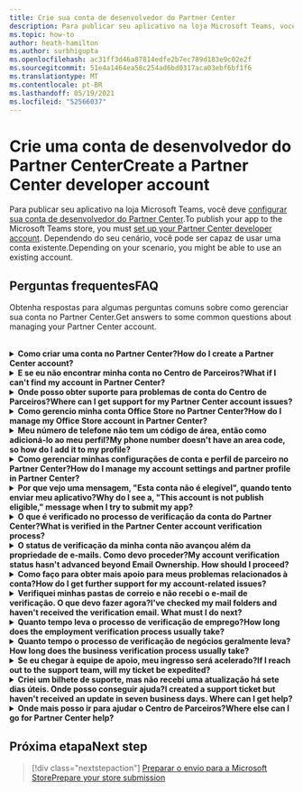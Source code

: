 ```yaml
---
title: Crie sua conta de desenvolvedor do Partner Center
description: Para publicar seu aplicativo na loja Microsoft Teams, você precisa de uma conta de desenvolvedor do Partner Center.
ms.topic: how-to
author: heath-hamilton
ms.author: surbhigupta
ms.openlocfilehash: ac31ff3d46a87814edfe2b7ec789d183e9c02e2f
ms.sourcegitcommit: 51e4a1464ea58c254ad6bd0317aca03ebf6bf1f6
ms.translationtype: MT
ms.contentlocale: pt-BR
ms.lasthandoff: 05/19/2021
ms.locfileid: "52566037"
---
```

# <a name="create-a-partner-center-developer-account"></a><span data-ttu-id="920af-103">Crie uma conta de desenvolvedor do Partner Center</span><span class="sxs-lookup"><span data-stu-id="920af-103">Create a Partner Center developer account</span></span>

<span data-ttu-id="920af-104">Para publicar seu aplicativo na loja Microsoft Teams, você deve [configurar sua conta de desenvolvedor do Partner Center](/office/dev/store/open-a-developer-account).</span><span class="sxs-lookup"><span data-stu-id="920af-104">To publish your app to the Microsoft Teams store, you must [set up your Partner Center developer account](/office/dev/store/open-a-developer-account).</span></span> <span data-ttu-id="920af-105">Dependendo do seu cenário, você pode ser capaz de usar uma conta existente.</span><span class="sxs-lookup"><span data-stu-id="920af-105">Depending on your scenario, you might be able to use an existing account.</span></span>

## <a name="faq"></a><span data-ttu-id="920af-106">Perguntas frequentes</span><span class="sxs-lookup"><span data-stu-id="920af-106">FAQ</span></span>

<span data-ttu-id="920af-107">Obtenha respostas para algumas perguntas comuns sobre como gerenciar sua conta no Partner Center.</span><span class="sxs-lookup"><span data-stu-id="920af-107">Get answers to some common questions about managing your Partner Center account.</span></span>

<br>

<details>

<summary><span data-ttu-id="920af-108"><b>Como criar uma conta no Partner Center?</b></span><span class="sxs-lookup"><span data-stu-id="920af-108"><b>How do I create a Partner Center account?</b></span></span></summary>

<span data-ttu-id="920af-109">Você pode criar uma conta do Partner Center uma das seguintes maneiras:</span><span class="sxs-lookup"><span data-stu-id="920af-109">You can create a Partner Center account one of the following ways:</span></span>

* <span data-ttu-id="920af-110">Se você é novo no Partner Center e não tem uma Conta de Rede Microsoft, [crie uma conta usando a página de inscrição do Partner Center](/office/dev/store/open-a-developer-account#create-an-account-using-the-partner-center-enrollment-page).</span><span class="sxs-lookup"><span data-stu-id="920af-110">If you're new to Partner Center and don't have a Microsoft Network Account, [create an account using the Partner Center enrollment page](/office/dev/store/open-a-developer-account#create-an-account-using-the-partner-center-enrollment-page).</span></span>
* <span data-ttu-id="920af-111">Se você já está inscrito na Microsoft Partner Network, [crie uma conta diretamente do Partner Center usando as matrículas existentes do Microsoft Partner Center](/office/dev/store/open-a-developer-account#create-an-account-using-an-existing-partner-center-enrollment).</span><span class="sxs-lookup"><span data-stu-id="920af-111">If you're already enrolled in the Microsoft Partner Network, [create an account directly from Partner Center using existing Microsoft Partner Center enrollments](/office/dev/store/open-a-developer-account#create-an-account-using-an-existing-partner-center-enrollment).</span></span>

<br>

</details>

<details>

<summary><span data-ttu-id="920af-112"><b>E se eu não encontrar minha conta no Centro de Parceiros?</b></span><span class="sxs-lookup"><span data-stu-id="920af-112"><b>What if I can't find my account in Partner Center?</b></span></span></summary>

<span data-ttu-id="920af-113">Abra um [bilhete de suporte do Partner Center](https://partner.microsoft.com/support/v2/?stage=1) e selecione o seguinte:</span><span class="sxs-lookup"><span data-stu-id="920af-113">Open a [Partner Center support ticket](https://partner.microsoft.com/support/v2/?stage=1) and select the following:</span></span>

| <span data-ttu-id="920af-114">Menu</span><span class="sxs-lookup"><span data-stu-id="920af-114">Menu</span></span> | <span data-ttu-id="920af-115">Opção</span><span class="sxs-lookup"><span data-stu-id="920af-115">Option</span></span> |
| -------   | -------  |
|<span data-ttu-id="920af-116">Categoria</span><span class="sxs-lookup"><span data-stu-id="920af-116">Category</span></span>| <span data-ttu-id="920af-117">Mercado Comercial</span><span class="sxs-lookup"><span data-stu-id="920af-117">Commercial Marketplace</span></span>|
| <span data-ttu-id="920af-118">Tópico</span><span class="sxs-lookup"><span data-stu-id="920af-118">Topic</span></span> | <span data-ttu-id="920af-119">Ajuda geral do mercado e perguntas de como fazer</span><span class="sxs-lookup"><span data-stu-id="920af-119">General Marketplace Help and How-to questions</span></span> |
| <span data-ttu-id="920af-120">Subtópico</span><span class="sxs-lookup"><span data-stu-id="920af-120">Subtopic</span></span>| <span data-ttu-id="920af-121">Suplemento do Office</span><span class="sxs-lookup"><span data-stu-id="920af-121">Office add-in</span></span> |

<br>

</details>

<details>

<summary><span data-ttu-id="920af-122"><b>Onde posso obter suporte para problemas de conta do Centro de Parceiros?</b></span><span class="sxs-lookup"><span data-stu-id="920af-122"><b>Where can I get support for my Partner Center account issues?</b></span></span></summary>

<span data-ttu-id="920af-123">Visite a página de suporte dos [editores](https://aka.ms/marketplacepublishersupport) para pesquisar seu problema.</span><span class="sxs-lookup"><span data-stu-id="920af-123">Visit the [publishers support page](https://aka.ms/marketplacepublishersupport) to search for your issue.</span></span> <span data-ttu-id="920af-124">Se a orientação não for útil, crie um [ticket de suporte do Partner Center](/azure/marketplace/partner-center-portal/support#how-to-open-a-support-ticket).</span><span class="sxs-lookup"><span data-stu-id="920af-124">If the guidance isn't helpful, create a [Partner Center support ticket](/azure/marketplace/partner-center-portal/support#how-to-open-a-support-ticket).</span></span>

<br>

</details>

<details>

<summary><span data-ttu-id="920af-125"><b>Como gerencio minha conta Office Store no Partner Center?</b></span><span class="sxs-lookup"><span data-stu-id="920af-125"><b>How do I manage my Office Store account in Partner Center?</b></span></span></summary>

<span data-ttu-id="920af-126">Consulte [gerenciar sua conta através do Partner Center](/office/dev/store/manage-account-settings-and-profile) para obter informações.</span><span class="sxs-lookup"><span data-stu-id="920af-126">See [manage your account through Partner Center](/office/dev/store/manage-account-settings-and-profile) for information.</span></span>

<br>

</details>

<details>

<summary><span data-ttu-id="920af-127"><b>Meu número de telefone não tem um código de área, então como adicioná-lo ao meu perfil?</b></span><span class="sxs-lookup"><span data-stu-id="920af-127"><b>My phone number doesn't have an area code, so how do I add it to my profile?</b></span></span></summary>

<span data-ttu-id="920af-128">O número de telefone tem três partes: código de país, código de área e número de telefone.</span><span class="sxs-lookup"><span data-stu-id="920af-128">The phone number has three parts: country code, area code, and telephone number.</span></span> <span data-ttu-id="920af-129">Se o seu número de telefone não incluir um código de área, deixe a segunda caixa vazia e complete a terceira caixa.</span><span class="sxs-lookup"><span data-stu-id="920af-129">If your phone number doesn't include an area code, leave the second box empty and complete the third box.</span></span>

<br>

</details>

<details>

<summary><span data-ttu-id="920af-130"><b>Como gerenciar minhas configurações de conta e perfil de parceiro no Partner Center?</b></span><span class="sxs-lookup"><span data-stu-id="920af-130"><b>How do I manage my account settings and partner profile in Partner Center?</b></span></span></summary>

<span data-ttu-id="920af-131">Consulte [gerenciar as configurações da conta e as informações do perfil](/windows/uwp/publish/manage-account-settings-and-profile#additional-settings-and-info) para obter informações.</span><span class="sxs-lookup"><span data-stu-id="920af-131">See [manage account settings and profile info](/windows/uwp/publish/manage-account-settings-and-profile#additional-settings-and-info) for information.</span></span>

<br>

</details>

<details>

<summary><span data-ttu-id="920af-132"><b>Por que vejo uma mensagem, "Esta conta não é elegível", quando tento enviar meu aplicativo?</b></span><span class="sxs-lookup"><span data-stu-id="920af-132"><b>Why do I see a, "This account is not publish eligible," message when I try to submit my app?</b></span></span></summary>

<span data-ttu-id="920af-133">Você recebeu esta mensagem de erro porque o [status de verificação da](/partner-center/verification-responses) sua conta está pendente.</span><span class="sxs-lookup"><span data-stu-id="920af-133">You received this error message because your [account verification status](/partner-center/verification-responses) is pending.</span></span> <span data-ttu-id="920af-134">Verifique seu status no [painel](https://partner.microsoft.com/dashboard)do Partner Center .</span><span class="sxs-lookup"><span data-stu-id="920af-134">Check your status in the Partner Center [dashboard](https://partner.microsoft.com/dashboard).</span></span> <span data-ttu-id="920af-135">Selecione o ícone **de engrenagem Configurações** e escolha as **configurações do desenvolvedor > Configurações da conta > conta**.</span><span class="sxs-lookup"><span data-stu-id="920af-135">Select the **Settings** gear icon and choose **Developer settings > Account > Account settings**.</span></span>

![Status de verificação do Centro de Parceiros](~/assets/images/partner-center-verification-status.png)

<br>

</details>

<details>

<summary><span data-ttu-id="920af-137"><b>O que é verificado no processo de verificação da conta do Partner Center?</b></span><span class="sxs-lookup"><span data-stu-id="920af-137"><b>What is verified in the Partner Center account verification process?</b></span></span></summary>

<span data-ttu-id="920af-138">Existem três áreas de verificação, **E-mail Ownership,** **Emprego** e **Negócios**.</span><span class="sxs-lookup"><span data-stu-id="920af-138">There are three verification areas, **Email Ownership**, **Employment**, and **Business**.</span></span> <span data-ttu-id="920af-139">Para obter mais informações, consulte [o que é verificado e como responder](/partner-center/verification-responses#what-is-verified-and-how-to-respond).</span><span class="sxs-lookup"><span data-stu-id="920af-139">For more information, see [what is verified and how to respond](/partner-center/verification-responses#what-is-verified-and-how-to-respond).</span></span>

<span data-ttu-id="920af-140">Se você é o principal contato, administrador global ou administrador de contas, você pode monitorar o status de verificação e acompanhar o progresso na página do seu perfil.</span><span class="sxs-lookup"><span data-stu-id="920af-140">If you're the primary contact, global admin, or account admin, you can monitor verification status and track progress on your profile page.</span></span>

<span data-ttu-id="920af-141">Uma vez concluído o processo de verificação, o status da sua inscrição na página de perfil muda de *pendência* para *autorizado*.</span><span class="sxs-lookup"><span data-stu-id="920af-141">Once verification process is complete, the status of your enrollment on the profile page changes from *pending* to *authorized*.</span></span> <span data-ttu-id="920af-142">O contato principal recebe então um e-mail da Microsoft dentro de alguns dias úteis.</span><span class="sxs-lookup"><span data-stu-id="920af-142">The primary contact then receives an email from Microsoft within a few business days.</span></span>

<br>

</details>

<details>

<summary><span data-ttu-id="920af-143"><b>O status de verificação da minha conta não avançou além da propriedade de e-mails. Como devo proceder?</b></span><span class="sxs-lookup"><span data-stu-id="920af-143"><b>My account verification status hasn't advanced beyond Email Ownership. How should I proceed?</b></span></span></summary>

<span data-ttu-id="920af-144">Durante o processo de verificação **de propriedade de e-mail,** um e-mail de verificação é enviado para o contato principal.</span><span class="sxs-lookup"><span data-stu-id="920af-144">During the **Email Ownership** verification process, a verification email is sent to the primary contact.</span></span> <span data-ttu-id="920af-145">Verifique sua caixa de entrada de contato principal para obter um e-mail de **maccount@microsoft.com** com a linha de assunto **Ação necessária: Verifique sua conta de e-mail com** a Microsoft e complete o processo de verificação de e-mail.</span><span class="sxs-lookup"><span data-stu-id="920af-145">Check your primary contact inbox for an email from **maccount@microsoft.com** with the subject line **Action needed: Verify your email account with Microsoft** and complete the email verification process.</span></span> <span data-ttu-id="920af-146">O e-mail de verificação é enviado para o endereço listado nas configurações da conta do Centro de Parceiros.</span><span class="sxs-lookup"><span data-stu-id="920af-146">The verification email is sent to the address listed on your Partner Center account settings.</span></span>

<span data-ttu-id="920af-147">Lembre-se do seguinte sobre o processo de verificação de e-mail:</span><span class="sxs-lookup"><span data-stu-id="920af-147">Remember the following about the email verification process:</span></span>

* <span data-ttu-id="920af-148">O link de verificação de e-mail é válido apenas por sete dias.</span><span class="sxs-lookup"><span data-stu-id="920af-148">The email verification link is only valid for seven days.</span></span>
* <span data-ttu-id="920af-149">Você pode solicitar para re-enviar o e-mail visitando a página do perfil do seu parceiro e selecionando o link **de e-mail de verificação Resend.**</span><span class="sxs-lookup"><span data-stu-id="920af-149">You can request to resend the email by visiting your partner profile page and selecting the **Resend verification email** link.</span></span>
* <span data-ttu-id="920af-150">Para garantir que você receba o e-mail, a lista segura **microsoft.com** como um domínio seguro e verifique suas pastas de e-mail de lixo eletrônico.</span><span class="sxs-lookup"><span data-stu-id="920af-150">To ensure you receive the email, safe-list **microsoft.com** as a secure domain and check your junk email folders.</span></span>

<br>

</details>

<details>

<summary><span data-ttu-id="920af-151"><b>Como faço para obter mais apoio para meus problemas relacionados à conta?</b></span><span class="sxs-lookup"><span data-stu-id="920af-151"><b>How do I get further support for my account-related issues?</b></span></span></summary>

<span data-ttu-id="920af-152">Consulte [o suporte para o programa Mercado Comercial no Centro de Parceiros](/azure/marketplace/partner-center-portal/support) para obter informações.</span><span class="sxs-lookup"><span data-stu-id="920af-152">See [support for the Commercial Marketplace program in Partner Center](/azure/marketplace/partner-center-portal/support) for information.</span></span>

<br>

</details>

<details>

<summary><span data-ttu-id="920af-153"><b>Verifiquei minhas pastas de correio e não recebi o e-mail de verificação. O que devo fazer agora?</b></span><span class="sxs-lookup"><span data-stu-id="920af-153"><b>I've checked my mail folders and haven't received the verification email. What must I do next?</b></span></span></summary>

<span data-ttu-id="920af-154">Tente o seguinte:</span><span class="sxs-lookup"><span data-stu-id="920af-154">Try the following:</span></span>

* <span data-ttu-id="920af-155">Verifique seu lixo ou pasta de spam.</span><span class="sxs-lookup"><span data-stu-id="920af-155">Check your junk or spam folder.</span></span>
* <span data-ttu-id="920af-156">Limpe o cache do navegador, vá para o painel da conta do Partner Center e selecione **o e-mail de verificação Resend**.</span><span class="sxs-lookup"><span data-stu-id="920af-156">Clear the browser cache, go to your Partner Center account dashboard, and select **Resend verification email**.</span></span>
* <span data-ttu-id="920af-157">Tente acessar o link de **e-mail de verificação do Resend** de um navegador diferente.</span><span class="sxs-lookup"><span data-stu-id="920af-157">Try accessing the **Resend verification email** link from a different browser.</span></span>
* <span data-ttu-id="920af-158">Trabalhe com seu departamento de TI para garantir que os e-mails de verificação não sejam bloqueados pelo seu servidor de e-mail.</span><span class="sxs-lookup"><span data-stu-id="920af-158">Work with your IT department to ensure that the verification emails are not blocked by your email server.</span></span>
* <span data-ttu-id="920af-159">Ajuste o filtro de spam do servidor para permitir ou listar com segurança todos os e-mails **de maccount@microsoft.com**.</span><span class="sxs-lookup"><span data-stu-id="920af-159">Adjust your server's spam filter to allow or safe-list all emails from **maccount@microsoft.com**.</span></span>

<br>

</details>

<details>

<summary><span data-ttu-id="920af-160"><b>Quanto tempo leva o processo de verificação de emprego?</b></span><span class="sxs-lookup"><span data-stu-id="920af-160"><b>How long does the employment verification process usually take?</b></span></span></summary>

<span data-ttu-id="920af-161">Se todos os detalhes enviados estiverem corretos, o processo de verificação de emprego leva cerca de duas horas para ser concluído.</span><span class="sxs-lookup"><span data-stu-id="920af-161">If all the submitted details are correct, the employment verification process takes about two hours to complete.</span></span>

<br>

</details>

<details>

<summary><span data-ttu-id="920af-162"><b>Quanto tempo o processo de verificação de negócios geralmente leva?</b></span><span class="sxs-lookup"><span data-stu-id="920af-162"><b>How long does the business verification process usually take?</b></span></span></summary>

<span data-ttu-id="920af-163">Se todos os documentos necessários forem apresentados, a verificação da empresa leva de um a dois dias úteis para ser concluída.</span><span class="sxs-lookup"><span data-stu-id="920af-163">If all the required documents are submitted, business verification takes one to two business days to complete.</span></span>

<br>

</details>

<details>

<summary><span data-ttu-id="920af-164"><b>Se eu chegar à equipe de apoio, meu ingresso será acelerado?</b></span><span class="sxs-lookup"><span data-stu-id="920af-164"><b>If I reach out to the support team, will my ticket be expedited?</b></span></span></summary>

<span data-ttu-id="920af-165">Os ingressos de apoio são resolvidos em uma semana.</span><span class="sxs-lookup"><span data-stu-id="920af-165">Support tickets get resolved in a week.</span></span> <span data-ttu-id="920af-166">Verifique as atualizações enviadas ao e-mail fornecido ao criar o ticket de suporte.</span><span class="sxs-lookup"><span data-stu-id="920af-166">Check for updates sent to the email you provided when creating the support ticket.</span></span>

<br>

</details>

<details>

<summary><span data-ttu-id="920af-167"><b>Criei um bilhete de suporte, mas não recebi uma atualização há sete dias úteis. Onde posso conseguir ajuda?</b></span><span class="sxs-lookup"><span data-stu-id="920af-167"><b>I created a support ticket but haven't received an update in seven business days. Where can I get help?</b></span></span></summary>

<span data-ttu-id="920af-168">Envie um e-mail para <a href="mailto:teamsubm@microsoft.com">teamsubm@microsoft.com</a> com os seguintes detalhes:</span><span class="sxs-lookup"><span data-stu-id="920af-168">Send an email to <a href="mailto:teamsubm@microsoft.com">teamsubm@microsoft.com</a> with the following details:</span></span>

* <span data-ttu-id="920af-169">**Linha de assunto**: Problema da conta do centro de parceiros para *<your app name>* .</span><span class="sxs-lookup"><span data-stu-id="920af-169">**Subject Line**: Partner Center Account Issue for *<your app name>*.</span></span>
* <span data-ttu-id="920af-170">**Corpo de e-mail**:</span><span class="sxs-lookup"><span data-stu-id="920af-170">**Email body**:</span></span>
    * <span data-ttu-id="920af-171">Número do bilhete de suporte.</span><span class="sxs-lookup"><span data-stu-id="920af-171">Support ticket number.</span></span>
    * <span data-ttu-id="920af-172">Sua iD vendedora.</span><span class="sxs-lookup"><span data-stu-id="920af-172">Your seller ID.</span></span>
    * <span data-ttu-id="920af-173">Uma captura de tela do problema (se possível).</span><span class="sxs-lookup"><span data-stu-id="920af-173">A screenshot of the issue (if possible).</span></span>

<br>

</details>

<details>

<summary><span data-ttu-id="920af-174"><b>Onde mais posso ir para ajudar o Centro de Parceiros?</b></span><span class="sxs-lookup"><span data-stu-id="920af-174"><b>Where else can I go for Partner Center help?</b></span></span></summary>

<span data-ttu-id="920af-175">Os seguintes recursos também podem auxiliar:</span><span class="sxs-lookup"><span data-stu-id="920af-175">The following resources can also assist:</span></span>

* <span data-ttu-id="920af-176">[faq de envio de aplicativos Microsoft 365](/office/dev/store/appsource-submission-faq).</span><span class="sxs-lookup"><span data-stu-id="920af-176">[Microsoft 365 app submission FAQ](/office/dev/store/appsource-submission-faq).</span></span>
* <span data-ttu-id="920af-177">[Documentação do mercado comercial](/azure/marketplace/).</span><span class="sxs-lookup"><span data-stu-id="920af-177">[Commercial marketplace documentation](/azure/marketplace/).</span></span>

<br>

</details>

## <a name="next-step"></a><span data-ttu-id="920af-178">Próxima etapa</span><span class="sxs-lookup"><span data-stu-id="920af-178">Next step</span></span>

> [!div class="nextstepaction"]
> [<span data-ttu-id="920af-179">Preparar o envio para a Microsoft Store</span><span class="sxs-lookup"><span data-stu-id="920af-179">Prepare your store submission</span></span>](~/concepts/deploy-and-publish/appsource/prepare/submission-checklist.md)
